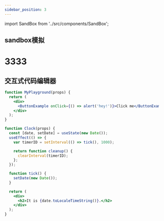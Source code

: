 ```yaml
---
sidebar_position: 3
---
```


import SandBox from '../src/components/SandBox';

## sandbox模拟
<SandBox />

<h1>3333</h1>

## 交互式代码编辑器
```jsx live
function MyPlayground(props) {
  return (
    <div>
      <ButtonExample onClick={() => alert('hey!')}>Click me</ButtonExample>
    </div>
  );
}
```

```jsx live
function Clock(props) {
  const [date, setDate] = useState(new Date());
  useEffect(() => {
    var timerID = setInterval(() => tick(), 1000);

    return function cleanup() {
      clearInterval(timerID);
    };
  });

  function tick() {
    setDate(new Date());
  }

  return (
    <div>
      <h2>It is {date.toLocaleTimeString()}.</h2>
    </div>
  );
}
```
